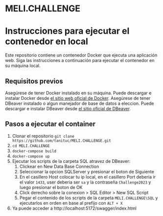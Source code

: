 # MELI.CHALLENGE
# Instrucciones para ejecutar el contenedor en local
Este repositorio contiene un contenedor Docker que ejecuta una aplicación web. Siga las instrucciones a continuación para ejecutar el contenedor en su máquina local.

## Requisitos previos
Asegúrese de tener Docker instalado en su máquina. Puede descargar e instalar Docker desde [el sitio web oficial de Docker](https://www.docker.com/get-started).
Asegúrese de tener DBeaver instalado o algun manejador de base de datos a eleccion. Puede descargar e instalar DBeaver desde [el sitio oficial de DBeaver](https://dbeaver.io/download/).

## Pasos a ejecutar el container
1. Clonar el repositorio ```git clone https://github.com/tanituc/MELI.CHALLENGE.git```
2. ```cd MELI.CHALLENGE```
3. ```docker-compose build```
4. ```docker-compose up```
5. Ejecutar los scripts de la carpeta SQL atravez de DBeaver:
	1. Clickear en New Data Base Connection
	2. Seleccionar la opcion SQLServer y presionar el boton de Siguiente
	3. En el casillero Host colocar tu ip local, en el casillero Port deberia ir el valor ```1433```, user deberia ser ```sa``` y la contraseña ```Challenge2023``` y luego presionar el boton de OK
	4. Click derecho sobre la conexion > SQL Editor > New SQL Script
	5. Pegar el contenido de los scripts de la carpeta ```MELI.CHALLENGE\SQL``` y ejecutarlos en orden en base al prefijo con ```ALT + X```
6. Ya puede acceder a http://localhost:5172/swagger/index.html
